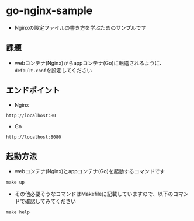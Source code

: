 # go-nginx-sample
- Nginxの設定ファイルの書き方を学ぶためのサンプルです

## 課題
- webコンテナ(Nginx)からappコンテナ(Go)に転送されるように、`default.conf`を設定してください

## エンドポイント
- Nginx
```
http://localhost:80
```
- Go
```
http://localhost:8080
```

## 起動方法
- webコンテナ(Nginx)とappコンテナ(Go)を起動するコマンドです
```
make up
```
- その他必要そうなコマンドはMakefileに記載していますので、以下のコマンドで確認してみてください
```
make help
```